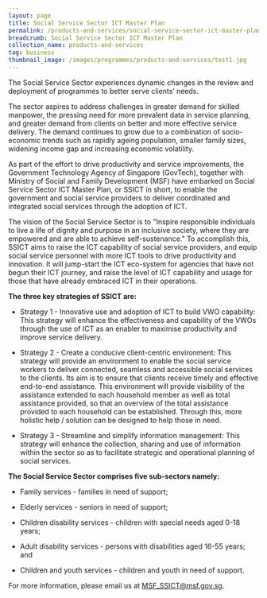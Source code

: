 ```yaml
---
layout: page
title: Social Service Sector ICT Master Plan
permalink: /products-and-services/social-service-sector-ict-master-plan/
breadcrumb: Social Service Sector ICT Master Plan
collection_name: products-and-services
tag: business
thumbnail_image: /images/programmes/products-and-services/test1.jpg
---
```


The Social Service Sector experiences dynamic changes in the review and deployment of programmes to better serve clients’ needs.

The sector aspires to address challenges in greater demand for skilled manpower, the pressing need for more prevalent data in service planning, and greater demand from clients on better and more effective service delivery. The demand continues to grow due to a combination of socio-economic trends such as rapidly ageing population, smaller family sizes, widening income gap and increasing economic volatility.

As part of the effort to drive productivity and service improvements, the Government Technology Agency of Singapore (GovTech), together with Ministry of Social and Family Development (MSF) have embarked on Social Service Sector ICT Master Plan, or SSICT in short, to enable the government and social service providers to deliver coordinated and integrated social services through the adoption of ICT.

The vision of the Social Service Sector is to "Inspire responsible individuals to live a life of dignity and purpose in an inclusive society, where they are empowered and are able to achieve self-sustenance." To accomplish this, SSICT aims to raise the ICT capability of social service providers, and equip social service personnel with more ICT tools to drive productivity and innovation. It will jump-start the ICT eco-system for agencies that have not begun their ICT journey, and raise the level of ICT capability and usage for those that have already embraced ICT in their operations.

**The three key strategies of SSICT are:**

* Strategy 1 - Innovative use and adoption of ICT to build VWO capability: This strategy will enhance the effectiveness and capability of the VWOs through the use of ICT as an enabler to maximise productivity and improve service delivery.

* Strategy 2 - Create a conducive client-centric environment: This strategy will provide an environment to enable the social service workers to deliver connected, seamless and accessible social services to the clients. Its aim is to ensure that clients receive timely and effective end-to-end assistance. This environment will provide visibility of the assistance extended to each household member as well as total assistance provided, so that an overview of the total assistance provided to each household can be established. Through this, more holistic help / solution can be designed to help those in need.

* Strategy 3 - Streamline and simplify information management: This strategy will enhance the collection, sharing and use of information within the sector so as to facilitate strategic and operational planning of social services.

**The Social Service Sector comprises five sub-sectors namely:**

* Family services - families in need of support;

* Elderly services - seniors in need of support;

* Children disability services - children with special needs aged 0-18 years;

* Adult disability services - persons with disabilities aged 16-55 years; and

* Children and youth services - children and youth in need of support.

For more information, please email us at [MSF_SSICT@msf.gov.sg](mailto:MSF_SSICT@msf.gov.sg).
